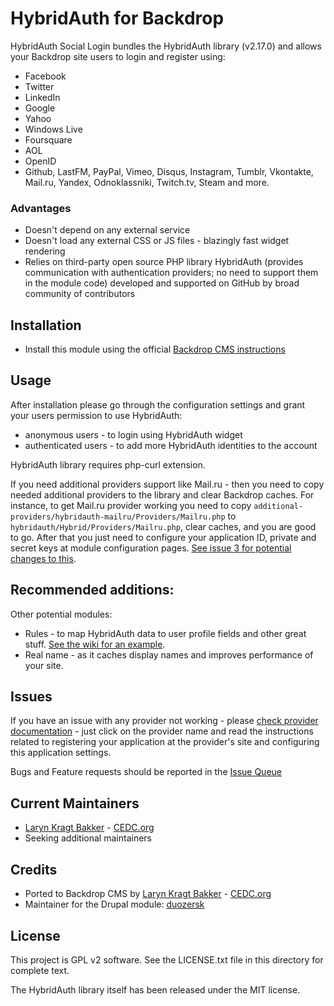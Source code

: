 # HybridAuth for Backdrop

HybridAuth Social Login bundles the HybridAuth library (v2.17.0) and allows
your Backdrop site users to login and register using:

 - Facebook
 - Twitter
 - LinkedIn
 - Google
 - Yahoo
 - Windows Live
 - Foursquare
 - AOL
 - OpenID
 - Github, LastFM, PayPal, Vimeo, Disqus, Instagram, Tumblr, Vkontakte, 
   Mail.ru, Yandex, Odnoklassniki, Twitch.tv, Steam and more.

### Advantages

 - Doesn't depend on any external service
 - Doesn't load any external CSS or JS files - blazingly fast widget rendering
 - Relies on third-party open source PHP library HybridAuth (provides 
   communication with authentication providers; no need to support them in 
   the module code) developed and supported on GitHub by broad community 
   of contributors

## Installation

- Install this module using the official 
  [Backdrop CMS instructions](https://backdropcms.org/guide/modules)

## Usage

After installation please go through the configuration settings and grant your
users permission to use HybridAuth:
- anonymous users - to login using HybridAuth widget
- authenticated users - to add more HybridAuth identities to the account

HybridAuth library requires php-curl extension.

If you need additional providers support like Mail.ru - then you need to
copy needed additional providers to the library and clear Backdrop caches.
For instance, to get Mail.ru provider working you need to copy
`additional-providers/hybridauth-mailru/Providers/Mailru.php` to
`hybridauth/Hybrid/Providers/Mailru.php`, clear caches, and you are good to go.
After that you just need to configure your application ID, private and secret
keys at module configuration pages. [See issue 3 for potential changes to this](https://github.com/backdrop-contrib/hybridauth/issues/3#issuecomment-612197746).

## Recommended additions:

Other potential modules:
- Rules - to map HybridAuth data to user profile fields and other great stuff.
[See the wiki for an example](https://github.com/backdrop-contrib/hybridauth/wiki/Rules-integration).
- Real name - as it caches display names and improves performance of your site.

## Issues

If you have an issue with any provider not working - please [check provider
documentation](https://hybridauth.github.io/hybridauth/userguide.html#index) - just click
on the provider name and read the instructions related to registering your
application at the provider's site and configuring this application settings.

Bugs and Feature requests should be reported in the 
[Issue Queue](https://github.com/backdrop-contrib/hybridauth/issues)

## Current Maintainers

- [Laryn Kragt Bakker](https://github.com/laryn) - [CEDC.org](https://cedc.org)
- Seeking additional maintainers

## Credits

- Ported to Backdrop CMS by [Laryn Kragt Bakker](https://github.com/laryn) - [CEDC.org](https://cedc.org)
- Maintainer for the Drupal module: [duozersk](https://www.drupal.org/u/duozersk)

## License

This project is GPL v2 software. See the LICENSE.txt file in this directory
for complete text.

The HybridAuth library itself has been released under the MIT license.


